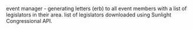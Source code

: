 event manager - generating letters (erb) to all event members with a list of legislators in their area. list of legislators downloaded using Sunlight Congressional API.